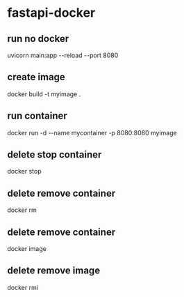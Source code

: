 # fastapi-docker

## run no docker

uvicorn main:app --reload --port 8080

## create image

docker build -t myimage .

## run container

docker run -d --name mycontainer -p 8080:8080 myimage 

## delete stop container

docker stop <id>

## delete remove container

docker rm <id>

## delete remove container

docker image

## delete remove image

docker rmi <id>


